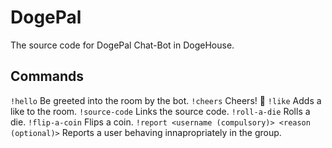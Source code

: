 # DogePal
The source code for DogePal Chat-Bot in DogeHouse.

## Commands
`!hello` Be greeted into the room by the bot.
`!cheers` Cheers! 🍻
`!like` Adds a like to the room.
`!source-code` Links the source code.
`!roll-a-die` Rolls a die.
`!flip-a-coin` Flips a coin.
`!report <username (compulsory)> <reason (optional)>` Reports a user behaving innapropriately in the group.

